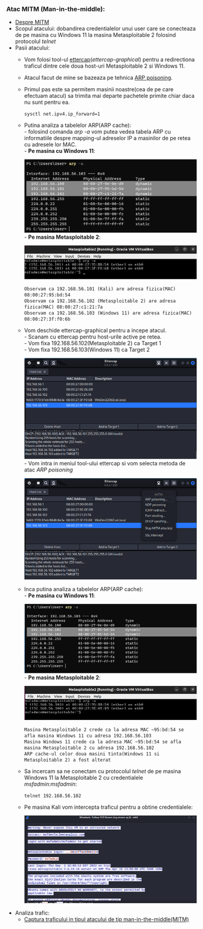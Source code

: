### Atac MITM (Man-in-the-middle):
  - [Despre MITM](https://github.com/Dani780-C/Cyber-security/blob/main/learn/mitm.md)
  - Scopul atacului: dobandirea credentialelor unui user care se conecteaza de pe masina cu Windows 11 la masina Metasploitable 2 folosind protocolul *telnet*
  - Pasii atacului:
    - Vom folosi tool-ul [ettercap](https://github.com/Dani780-C/Cyber-security/blob/main/tools/ettercap.md)(*ettercap-graphical*) pentru a redirectiona traficul dintre cele doua host-uri Metasploitable 2 si Windows 11.
    - Atacul facut de mine se bazeaza pe tehnica [ARP poisoning](https://github.com/Dani780-C/Cyber-security/blob/main/learn/arp_poisoning.md).
    - Primul pas este sa permitem masinii noastre(cea de pe care efectuam atacul) sa trimita mai departe pachetele primite chiar daca nu sunt pentru ea.
          
          sysctl net.ipv4.ip_forward=1
          
    - Putina analiza a tabelelor ARP(ARP cache):  
          - folosind comanda *arp -a* vom putea vedea tabela ARP cu informatiile despre mapping-ul adreselor IP a masinilor de pe retea cu adresele lor MAC.  
          - **Pe masina cu Windows 11**:  
            
         ![My Image](https://github.com/Dani780-C/Cyber-security/blob/main/attacks/imgs/arp_cache_win11.png)  
          - **Pe masina Metasploitable 2**:  
           
         ![My Image](https://github.com/Dani780-C/Cyber-security/blob/main/attacks/imgs/arp_cache_meta2.png)  
          
          Observam ca 192.168.56.101 (Kali) are adresa fizica(MAC) 08:00:27:95:bd:54  
          Observam ca 192.168.56.102 (Metasploitable 2) are adresa fizica(MAC) 08:00:27:c1:21:7a 
          Observam ca 192.168.56.103 (Windows 11) are adresa fizica(MAC) 08:00:27:3f:f0:6b
      
    - Vom deschide ettercap-graphical pentru a incepe atacul.  
          - Scanam cu ettercap pentru host-urile active pe retea.  
          - Vom fixa 192.168.56.102(Metasploitable 2) ca Target 1  
          - Vom fixa 192.168.56.103(Windows 11) ca Target 2  
            
         ![My Image](https://github.com/Dani780-C/Cyber-security/blob/main/attacks/imgs/add-targets-ettercap.png)  
          - Vom intra in meniul tool-ului ettercap si vom selecta metoda de atac *ARP poisoning*  
            
         ![My Image](https://github.com/Dani780-C/Cyber-security/blob/main/attacks/imgs/start_arp_poisoning.png)  
    - Inca putina analiza a tabelelor ARP(ARP cache):  
          - **Pe masina cu Windows 11**:  
            
         ![My Image](https://github.com/Dani780-C/Cyber-security/blob/main/attacks/imgs/arp_cache_win11_poisoned.png)  
          - **Pe masina Metasploitable 2**:  
           
         ![My Image](https://github.com/Dani780-C/Cyber-security/blob/main/attacks/imgs/arp_cache_meta2_poisoned.png)  
            
          Masina Metasploitable 2 crede ca la adresa MAC ~95:bd:54 se afla masina Windows 11 cu adresa 192.168.56.103  
          Masina Windows 11 crede ca la adresa MAC ~95:bd:54 se afla masina Metasploitable 2 cu adresa 192.168.56.102  
          ARP cache-ul celor doua masini tinta(Windows 11 si Metasploitable 2) a fost alterat  
      
    - Sa incercam sa ne conectam cu protocolul *telnet* de pe masina Windows 11 la Metasploitable 2 cu credentialele *msfadmin:msfadmin*:
          
          telnet 192.168.56.102
          
    - Pe masina Kali vom intercepta traficul pentru a obtine credentialele:  
        
      ![My Image](https://github.com/Dani780-C/Cyber-security/blob/main/attacks/imgs/mitm_get_credentials.png)
  - Analiza trafic:
     - [Captura traficului in tipul atacului de tip man-in-the-middle(MITM)](https://github.com/Dani780-C/Cyber-security/blob/main/captures/mitm_attack_traffic.pcapng)  
